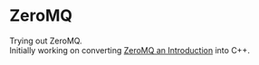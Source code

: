 ZeroMQ
======

Trying out ZeroMQ.  
Initially working on converting [ZeroMQ an Introduction](http://nichol.as/zeromq-an-introduction) into C++.
